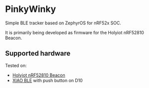 # PinkyWinky

Simple BLE tracker based on ZephyrOS for nRF52x SOC.

It is primarily being developed as firmware for the Holyiot nRF52810 Beacon.

## Supported hardware

Tested on:
  - [Holyiot nRF52810 Beacon](boards/holyiot/holyiot_21014/doc/index.rst)
  - [XIAO BLE](https://docs.zephyrproject.org/latest/boards/seeed/xiao_ble/doc/index.html) with push button on D10
